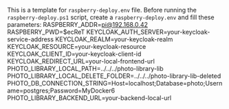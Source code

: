 This is a template for `raspberry-deploy.env` file.
Before running the `raspberry-deploy.ps1` script, create a `raspberry-deploy.env` and fill these parameters:
RASPBERRY_ADDR=pi@192.168.0.42
RASPBERRY_PWD=$ecReT
KEYCLOAK_AUTH_SERVER=your-keycloak-service-address
KEYCLOAK_REALM=your-keycloak-realm
KEYCLOAK_RESOURCE=your-keycloak-resource
KEYCLOAK_CLIENT_ID=your-keycloak-client-id
KEYCLOAK_REDIRECT_URL=your-local-frontend-url
PHOTO_LIBRARY_LOCAL_PATH=../../../photo-library-lib
PHOTO_LIBRARY_LOCAL_DELETE_FOLDER=../../../photo-library-lib-deleted
PHOTO_DB_CONNECTION_STRING=Host=localhost;Database=photo;Username=postgres;Password=MyDocker6
PHOTO_LIBRARY_BACKEND_URL=your-backend-local-url
